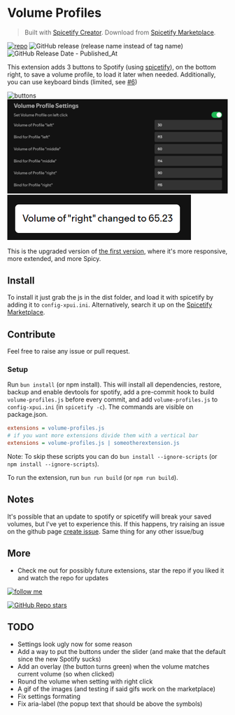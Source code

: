 # Volume Profiles

> Built with [Spicetify Creator](https://github.com/FlafyDev/spicetify-creator). Download from [Spicetify Marketplace](https://github.com/CharlieS1103/spicetify-marketplace).

[![repo](https://img.shields.io/badge/notPlancha/volume--profiles--v2-272829?logo=github)](https://github.com/notPlancha/Volume-Profiles-Spicetify-Extension-v2)
![GitHub release (release name instead of tag name)](https://img.shields.io/github/v/release/notPlancha/volume-profiles-v2)
![GitHub Release Date - Published_At](https://img.shields.io/github/release-date/notPlancha/volume-profiles-v2)

This extension adds 3 buttons to Spotify (using [spicetify](https://github.com/spicetify/spicetify-cli)), on the bottom right, to save a volume profile, to load it later when needed.
Additionally, you can use keyboard binds (limited, see [#6](https://github.com/notPlancha/volume-profiles-v2/issues/6))

![buttons](assets/buttons.png)
![settings](assets/settings.png)
![notification](assets/notification.png)

This is the upgraded version of [the first version](https://github.com/notPlancha/volume-profiles-v1), where it's more responsive, more extended, and more Spicy.



## Install
To install it just grab the js in the dist folder, and load it with spicetify by adding it to `config-xpui.ini`. Alternatively, search it up on the [Spicetify Marketplace](https://github.com/CharlieS1103/spicetify-marketplace). 


## Contribute
Feel free to raise any issue or pull request.

### Setup

Run `bun install` (or npm install). This will install all dependencies, restore, backup and enable devtools for spotify, add a pre-commit hook to build `volume-profiles.js` before every commit, and add `volume-profiles.js` to `config-xpui.ini` (in `spicetify -c`). The commands are visible on package.json.

```ini
extensions = volume-profiles.js
# if you want more extensions divide them with a vertical bar
extensions = volume-profiles.js | someotherextension.js
```

Note: To skip these scripts you can do `bun install --ignore-scripts` (or `npm install --ignore-scripts`).

To run the extension, run `bun run build` (or `npm run build`).

## Notes

It's possible that an update to spotify or spicetify will break your saved volumes, but I've yet to experience this. If this happens, try raising an issue on the github page
[create issue](https://github.com/user/repository/issues/new). Same thing for any other issue/bug

## More

- Check me out for possibly future extensions, star the repo if you liked it and watch the repo for updates

[![follow me](https://img.shields.io/github/followers/notPlancha?style=social)](https://github.com/notPlancha)

[![GitHub Repo stars](https://img.shields.io/github/stars/notPlancha/Volume-Profiles-Spicetify-Extension-v2?style=social)](https://github.com/notPlancha/Volume-Profiles-Spicetify-Extension-v2)

## TODO

* Settings look ugly now for some reason
* Add a way to put the buttons under the slider (and make that the default since the new Spotify sucks)
* Add an overlay (the button turns green) when the volume matches current volume (so when clicked)
* Round the volume when setting with right click
* A gif of the images (and testing if said gifs work on the marketplace)
* Fix settings formating
* Fix aria-label (the popup text that should be above the symbols)
